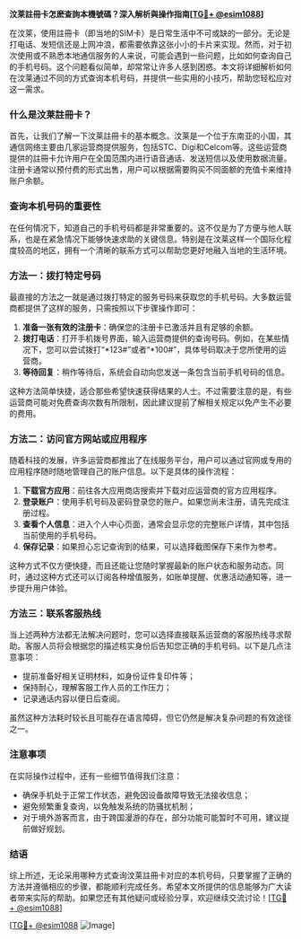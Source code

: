 **汶莱註冊卡怎麽查詢本機號碼？深入解析與操作指南[[TG💪+ @esim1088](https://t.me/s/esim1088)]**

在汶莱，使用註冊卡（即当地的SIM卡）是日常生活中不可或缺的一部分。无论是打电话、发短信还是上网冲浪，都需要依靠这张小小的卡片来实现。然而，对于初次使用或不熟悉本地通信服务的人来说，可能会遇到一些问题，比如如何查询自己的手机号码。这个问题看似简单，却常常让许多人感到困惑。本文将详细解析如何在汶莱通过不同的方式查询本机号码，并提供一些实用的小技巧，帮助您轻松应对这一需求。

### 什么是汶莱註冊卡？

首先，让我们了解一下汶莱註冊卡的基本概念。汶莱是一个位于东南亚的小国，其通信网络主要由几家运营商提供服务，包括STC、Digi和Celcom等。这些运营商提供的註冊卡允许用户在全国范围内进行语音通话、发送短信以及使用数据流量。注册卡通常以预付费的形式出售，用户可以根据需要购买不同面额的充值卡来维持账户余额。

### 查询本机号码的重要性

在任何情况下，知道自己的手机号码都是非常重要的。这不仅是为了方便与他人联系，也是在紧急情况下能够快速求助的关键信息。特别是在汶莱这样一个国际化程度较高的地区，拥有一个清晰的联系方式可以帮助您更好地融入当地的生活环境。

### 方法一：拨打特定号码

最直接的方法之一就是通过拨打特定的服务号码来获取您的手机号码。大多数运营商都提供了这样的服务，只需按照以下步骤操作即可：

1. **准备一张有效的注册卡**：确保您的注册卡已激活并且有足够的余额。
2. **拨打电话**：打开手机拨号界面，输入运营商提供的查询号码。例如，在某些情况下，您可以尝试拨打“*123#”或者“*100#”，具体号码取决于您所使用的运营商。
3. **等待回复**：稍作等待后，系统会自动向您发送一条包含当前手机号码的信息。

这种方法简单快捷，适合那些希望快速获得结果的人士。不过需要注意的是，有些运营商可能对免费查询次数有所限制，因此建议提前了解相关规定以免产生不必要的费用。

### 方法二：访问官方网站或应用程序

随着科技的发展，许多运营商都推出了在线服务平台，用户可以通过官网或专用的应用程序随时随地管理自己的账户信息。以下是具体的操作流程：

1. **下载官方应用**：前往各大应用商店搜索并下载对应运营商的官方应用程序。
2. **登录账户**：使用手机号码及密码登录您的账户。如果您尚未注册，请先完成注册过程。
3. **查看个人信息**：进入个人中心页面，通常会显示您的完整账户详情，其中包括当前使用的手机号码。
4. **保存记录**：如果担心忘记查询到的结果，可以选择截图保存下来作为参考。

这种方式不仅方便快捷，而且还能让您随时掌握最新的账户状态和服务动态。同时，通过这种方式还可以订阅各种增值服务，如账单提醒、优惠活动通知等，进一步提升用户体验。

### 方法三：联系客服热线

当上述两种方法都无法解决问题时，您可以选择直接联系运营商的客服热线寻求帮助。客服人员将会根据您的描述核实身份后告知您正确的手机号码。以下是几点注意事项：

- 提前准备好相关证明材料，如身份证件复印件等；
- 保持耐心，理解客服工作人员的工作压力；
- 记录通话内容以便日后查阅。

虽然这种方法耗时较长且可能存在语言障碍，但它仍然是解决复杂问题的有效途径之一。

### 注意事项

在实际操作过程中，还有一些细节值得我们注意：

- 确保手机处于正常工作状态，避免因设备故障导致无法接收信息；
- 避免频繁重复查询，以免触发系统的防骚扰机制；
- 对于境外游客而言，由于跨国漫游的存在，部分功能可能暂时不可用，建议提前做好规划。

### 结语

综上所述，无论采用哪种方式查询汶莱註冊卡对应的本机号码，只要掌握了正确的方法并遵循相应的步骤，都能顺利完成任务。希望本文所提供的信息能够为广大读者带来实际的帮助。如果您还有其他疑问或经验分享，欢迎继续交流讨论！[[TG💪+ @esim1088](https://t.me/s/esim1088)] 

[[TG💪+ @esim1088](https://t.me/s/esim1088) ![Image](https://i.postimg.cc/4NQfJmqS/Snipaste-2025-05-13-00-14-12.png)]